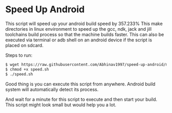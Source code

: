 # Speed Up Android


This script will speed up your android build speed by 357.233%
This make directories in linux environment to speed up the gcc, ndk, jack and jill toolchains build process so that the machine builds faster.
This can also be executed via terminal or adb shell on an android device if the script is placed on sdcard.

Steps to run:

``` bash
$ wget https://raw.githubusercontent.com/Abhinav1997/speed-up-android/master/speed.sh
$ chmod +x speed.sh
$ ./speed.sh
```

Good thing is you can execute this script from anywhere. Android build system will automatically detect its process.

And wait for a minute for this script to execute and then start your build. This script might look small but would help you a lot.
